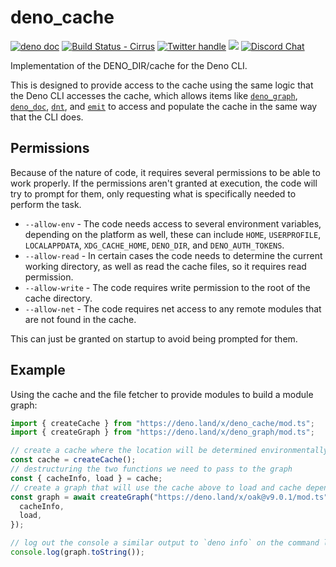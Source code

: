 # deno_cache

[![deno doc](https://doc.deno.land/badge.svg)](https://doc.deno.land/https://deno.land/x/deno_cache/mod.ts)
[![Build Status - Cirrus][]][Build status] [![Twitter handle][]][Twitter badge]
[![](https://img.shields.io/crates/v/deno_cache_dir.svg)](https://crates.io/crates/deno_cache_dir)
[![Discord Chat](https://img.shields.io/discord/684898665143206084?logo=discord&style=social)](https://discord.gg/deno)

Implementation of the DENO_DIR/cache for the Deno CLI.

This is designed to provide access to the cache using the same logic that the
Deno CLI accesses the cache, which allows items like
[`deno_graph`](https://deno.land/x/deno_graph),
[`deno_doc`](https://deno.land/x/deno_doc), [`dnt`](https://deno.land/x/dnt),
and [`emit`](https://deno.land/x/deno_emit) to access and populate the cache in
the same way that the CLI does.

## Permissions

Because of the nature of code, it requires several permissions to be able to
work properly. If the permissions aren't granted at execution, the code will try
to prompt for them, only requesting what is specifically needed to perform the
task.

- `--allow-env` - The code needs access to several environment variables,
  depending on the platform as well, these can include `HOME`, `USERPROFILE`,
  `LOCALAPPDATA`, `XDG_CACHE_HOME`, `DENO_DIR`, and `DENO_AUTH_TOKENS`.
- `--allow-read` - In certain cases the code needs to determine the current
  working directory, as well as read the cache files, so it requires read
  permission.
- `--allow-write` - The code requires write permission to the root of the cache
  directory.
- `--allow-net` - The code requires net access to any remote modules that are
  not found in the cache.

This can just be granted on startup to avoid being prompted for them.

## Example

Using the cache and the file fetcher to provide modules to build a module graph:

```ts
import { createCache } from "https://deno.land/x/deno_cache/mod.ts";
import { createGraph } from "https://deno.land/x/deno_graph/mod.ts";

// create a cache where the location will be determined environmentally
const cache = createCache();
// destructuring the two functions we need to pass to the graph
const { cacheInfo, load } = cache;
// create a graph that will use the cache above to load and cache dependencies
const graph = await createGraph("https://deno.land/x/oak@v9.0.1/mod.ts", {
  cacheInfo,
  load,
});

// log out the console a similar output to `deno info` on the command line.
console.log(graph.toString());
```


[Build Status - Cirrus]: https://github.com/denoland/deno_cache/workflows/ci/badge.svg?branch=main&event=push
[Build status]: https://github.com/denoland/deno_cache/actions
[Twitter badge]: https://twitter.com/intent/follow?screen_name=deno_land
[Twitter handle]: https://img.shields.io/twitter/follow/deno_land.svg?style=social&label=Follow
